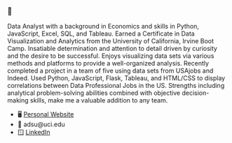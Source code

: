 ### 🍜  
Data Analyst with a background in Economics and skills in Python, JavaScript, Excel, SQL, and Tableau. Earned a Certificate in Data Visualization and Analytics from the University of California, Irvine Boot Camp. Insatiable determination and attention to detail driven by curiosity and the desire to be successful. Enjoys visualizing data sets via various methods and platforms to provide a well-organized analysis. Recently completed a project in a team of five using data sets from USAjobs and Indeed. Used Python, JavaScript, Flask, Tableau,  and HTML/CSS to display correlations between Data Professional Jobs in the US. Strengths including analytical problem-solving abilities combined with objective decision-making skills, make me a valuable addition to any team. 

- 🖥️ [Personal Website](https://uketamo.github.io/portfolio/)
- 📧 adsu<span></span>@uci.edu
- 🪟 [LinkedIn](https://www.linkedin.com/in/asushi/)



<!--
**isoju/isoju** is a ✨ _special_ ✨ repository because its `README.md` (this file) appears on your GitHub profile.

Here are some ideas to get you started:

- 🔭 I’m currently working on ...
- 🌱 I’m currently learning ...
- 👯 I’m looking to collaborate on ...
- 🤔 I’m looking for help with ...
- 💬 Ask me about ...
- 📫 How to reach me: ...
- 😄 Pronouns: ...
- ⚡ Fun fact: ...
-->
